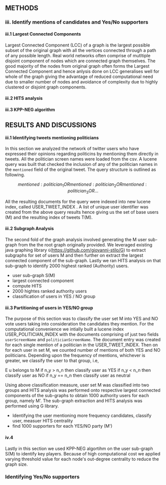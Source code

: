 ## METHODS
### iii. Identify mentions of candidates and Yes/No supporters

#### iii.1 Largest Connected Components
Largest Connected Component (LCC) of a graph is the largest possible subset of the original graph with all the vertices connected through a path of any possible length. Real world networks often comprise of mutltiple disjoint component of nodes which are connected graph themselves. The good majority of the nodes from original graph often forms the Largest Connected Component and hence anlysis done on LCC generalises well for whole of the graph giving the advantage of reduced computational need due to smaller number of nodes and avoidance of complexity due to highly clustered or disjoint graph components.

#### iii.2 HITS analysis

#### iii.3 KPP-NEG algorithm

## RESULTS AND DISCUSSIONS


#### iii.1 Identifying tweets mentioning politicians

In this section we analyzed the network of twitter users who have expressed their opinions regarding politicins by mentioning them directly in tweets. All the politician screen names were loaded from the csv. A lucene query was built that checked the inclusion of any of the politician names in the `mentioned` field of the original tweet. The query structure is outlined as following.

$$ mentioned: politician_1 OR mentioned: politician_2 OR mentioned: politician_3 OR ... $$

All the resulting documents for the query were indexed into new lucene index, called USER_TWEET_INDEX . A list of unique user identifier was created from the above query results hence giving us the set of base users (M) and the resulting index of tweets T(M).

#### iii.2 Subgraph Analysis

The second fold of the graph analysis involved generating the M user sub-graph from the the root graph originally provided. We leveraged existing java graphing library `G`(https://github.com/giovanni-stilo/G) to extract subgraphs for set of users M and then further on extract the largest connected component of the sub-graph. Lastly we ran HITS analysis on that sub-graph to identify 2000 highest ranked (Authority) users.



* user sub-graph S(M)
* largest connected component
* compute HITS
* 2000 hightes ranked authority users
* classification of users in YES / NO group

#### iii.3 Partitioning of users in YES/NO group

The purpose of this section was to classify the user set M into YES and NO vote users taking into consideration the candidates they mention. For the computational convenience we intially built a lucene index USER_POLITICIAN_INDEX with the documents comprising of just two fields `userScreenName` and `politicianScreenName`. The document entry was created for each single mention of a politician in the USER_TWEET_INDEX. Then on for each user in set M, we counted number of mentions of both YES and NO politicians. Depending upon the frequency of mentions, whichever is greater, we classify the user to that group, i.e,

E u belongs to M
if n_y > n_n then classify user as YES
if n_y < n_n then classify user as NO
if n_y == n_n then classify user as neutral

Using above classification measure, user set M was classified into two groups and HITS analysis was performed onto respective largest connected components of the sub-graphs to obtain 1000 authority users for each group, namely M'. The sub-graph extraction and HITS analysis was performed using G library.

* Identifying the user mentioning more frequency candidates, classify user, measuer HITS centrality
* find 1000 supporters for each YES/NO party (M')

#### iv.4
Lastly in this section we used KPP-NEG algortihm on the user sub-graph S(M) to identify key players. Because of high computational cost we applied varying threshold value for each node's out-degree centrality to reduce the graph size.




### Identifying Yes/No supporters
